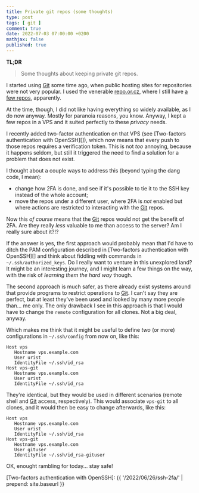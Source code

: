 ```yaml
---
title: Private git repos (some thoughts)
type: post
tags: [ git ]
comment: true
date: 2022-07-03 07:00:00 +0200
mathjax: false
published: true
---
```


**TL;DR**

> Some thoughts about keeping private git repos.

I started using [Git][] some time ago, when public hosting sites for
repositories were not very popular. I used the venerable [repo.or.cz][],
where I still have [a few repos][], apparently.

At the time, though, I did not like having everything so widely
available, as I do now anyway. Mostly for paranoia reasons, you know.
Anyway, I kept a few repos in a VPS and it suited perfectly to these
*privacy* needs.

I recently added two-factor authentication on that VPS (see
[Two-factors authentication with OpenSSH][]), which now means that every
push to those repos requires a verification token. This is not *too*
annoying, because it happens seldom, but still it triggered the need to
find a solution for a problem that does not exist.

I thought about a couple ways to address this (beyond typing the dang
code, I mean):

- change how 2FA is done, and see if it's possible to tie it to the SSH
  key instead of the whole account;
- move the repos under a different user, where 2FA is *not* enabled but
  where actions are restricted to interacting with the [Git][] repos.

Now this *of course* means that the [Git][] repos would not get the
benefit of 2FA. Are they really *less* valuable to me than access to the
server? Am I really sure about it?!?

If the answer is yes, the first approach would probably mean that I'd
have to ditch the PAM configuration described in [Two-factors
authentication with OpenSSH][] and think about fiddling with commands in
`~/.ssh/authorized_keys`. Do I really want to venture in this unexplored
land? It might be an interesting journey, and I might learn a few things
on the way, with the risk of *learning them the hard way* though.

The second approach is much safer, as there already exist systems around
that provide programs to restrict operations to [Git][]. I can't say
they are perfect, but at least they've been used and looked by many more
people than... me only. The only drawback I see in this approach is that
I would have to change the `remote` configuration for all clones. Not a
big deal, anyway.

Which makes me think that it might be useful to define *two* (or more)
configurations in `~/.ssh/config` from now on, like this:

```
Host vps
   Hostname vps.example.com
   User urist
   IdentityFile ~/.ssh/id_rsa
Host vps-git
   Hostname vps.example.com
   User urist
   IdentityFile ~/.ssh/id_rsa
```

They're identical, but they would be used in different scenarios (remote
shell and [Git][] access, respectively). This would associate `vps-git`
to all clones, and it would then be easy to change afterwards, like
this:

```
Host vps
   Hostname vps.example.com
   User urist
   IdentityFile ~/.ssh/id_rsa
Host vps-git
   Hostname vps.example.com
   User gituser
   IdentityFile ~/.ssh/id_rsa-gituser
```

OK, enought rambling for today... stay safe!

[Git]: https://www.git-scm.com/
[repo.or.cz]: https://repo.or.cz/
[a few repos]: https://repo.or.cz/projlist.cgi?name=1f34fd19efd04f944b9db5d053afab57
[Two-factors authentication with OpenSSH]: {{ '/2022/06/26/ssh-2fa/' | prepend: site.baseurl }}
